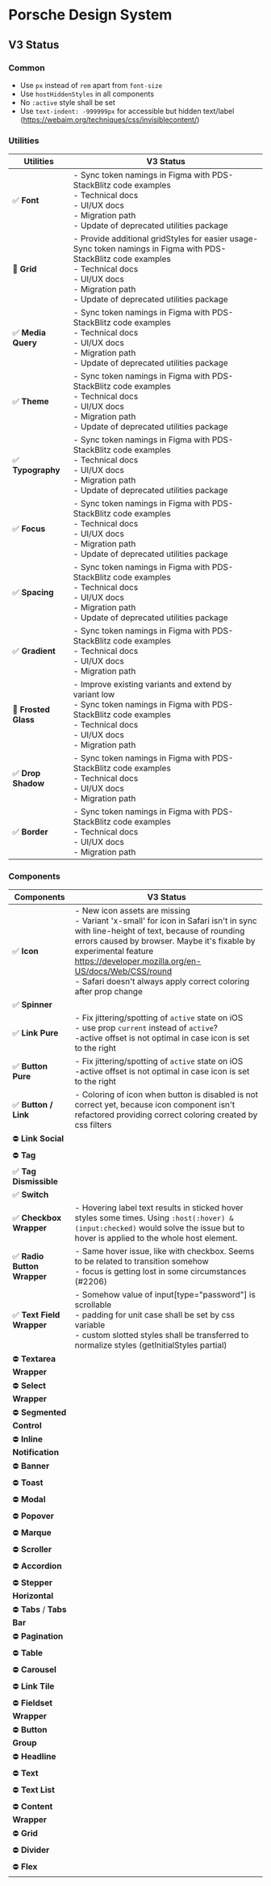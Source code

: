 # Porsche Design System

## V3 Status

### Common

- Use `px` instead of `rem` apart from `font-size`
- Use `hostHiddenStyles` in all components
- No `:active` style shall be set
- Use `text-indent: -999999px` for accessible but hidden text/label
  (https://webaim.org/techniques/css/invisiblecontent/)

### Utilities

| Utilities            | V3 Status <br/>                                                                                                                                                                                                      |
| -------------------- | -------------------------------------------------------------------------------------------------------------------------------------------------------------------------------------------------------------------- |
| ✅ **Font**          | - Sync token namings in Figma with PDS- StackBlitz code examples<br>- Technical docs<br>- UI/UX docs<br>- Migration path<br>- Update of deprecated utilities package                                                 |
| 🚧 **Grid**          | - Provide additional gridStyles for easier usage- Sync token namings in Figma with PDS- StackBlitz code examples<br>- Technical docs<br>- UI/UX docs<br>- Migration path<br>- Update of deprecated utilities package |
| ✅ **Media Query**   | - Sync token namings in Figma with PDS- StackBlitz code examples<br>- Technical docs<br>- UI/UX docs<br>- Migration path<br>- Update of deprecated utilities package                                                 |
| ✅ **Theme**         | - Sync token namings in Figma with PDS- StackBlitz code examples<br>- Technical docs<br>- UI/UX docs<br>- Migration path<br>- Update of deprecated utilities package                                                 |
| ✅ **Typography**    | - Sync token namings in Figma with PDS- StackBlitz code examples<br>- Technical docs<br>- UI/UX docs<br>- Migration path<br>- Update of deprecated utilities package                                                 |
| ✅ **Focus**         | - Sync token namings in Figma with PDS- StackBlitz code examples<br>- Technical docs<br>- UI/UX docs<br>- Migration path<br>- Update of deprecated utilities package                                                 |
| ✅ **Spacing**       | - Sync token namings in Figma with PDS- StackBlitz code examples<br>- Technical docs<br>- UI/UX docs<br>- Migration path<br>- Update of deprecated utilities package                                                 |
| ✅ **Gradient**      | - Sync token namings in Figma with PDS- StackBlitz code examples<br>- Technical docs<br>- UI/UX docs<br>- Migration path                                                                                             |
| 🚧 **Frosted Glass** | - Improve existing variants and extend by variant low<br>- Sync token namings in Figma with PDS- StackBlitz code examples<br>- Technical docs<br>- UI/UX docs<br>- Migration path                                    |
| ✅ **Drop Shadow**   | - Sync token namings in Figma with PDS- StackBlitz code examples<br>- Technical docs<br>- UI/UX docs<br>- Migration path                                                                                             |
| ✅ **Border**        | - Sync token namings in Figma with PDS- StackBlitz code examples<br>- Technical docs<br>- UI/UX docs<br>- Migration path                                                                                             |

### Components

| Components                  | V3 Status                                                                                                                                                                                                                                                                                                                               |
| --------------------------- | --------------------------------------------------------------------------------------------------------------------------------------------------------------------------------------------------------------------------------------------------------------------------------------------------------------------------------------- |
| ✅ **Icon**                 | - New icon assets are missing<br />- Variant 'x-small' for icon in Safari isn't in sync with line-height of text, because of rounding errors caused by browser. Maybe it's fixable by experimental feature https://developer.mozilla.org/en-US/docs/Web/CSS/round<br />- Safari doesn't always apply correct coloring after prop change |
| ✅ **Spinner**              |                                                                                                                                                                                                                                                                                                                                         |
| ✅ **Link Pure**            | - Fix jittering/spotting of `active` state on iOS<br />- use prop `current` instead of `active`?<br />-active offset is not optimal in case icon is set to the right                                                                                                                                                                    |
| ✅ **Button Pure**          | - Fix jittering/spotting of `active` state on iOS<br />-active offset is not optimal in case icon is set to the right                                                                                                                                                                                                                   |
| ✅ **Button / Link**        | - Coloring of icon when button is disabled is not correct yet, because icon component isn't refactored providing correct coloring created by css filters                                                                                                                                                                                |
| ⛔ **Link Social**          |                                                                                                                                                                                                                                                                                                                                         |
| ⛔ **Tag**                  |                                                                                                                                                                                                                                                                                                                                         |
| ✅ **Tag Dismissible**      |                                                                                                                                                                                                                                                                                                                                         |
| ✅ **Switch**               |                                                                                                                                                                                                                                                                                                                                         |
| ✅ **Checkbox Wrapper**     | - Hovering label text results in sticked hover styles some times. Using `:host(:hover) &(input:checked)` would solve the issue but to hover is applied to the whole host element.                                                                                                                                                       |
| ✅ **Radio Button Wrapper** | - Same hover issue, like with checkbox. Seems to be related to transition somehow<br />- focus is getting lost in some circumstances (#2206)                                                                                                                                                                                            |
| ✅ **Text Field Wrapper**   | - Somehow value of input[type="password"] is scrollable<br />- padding for unit case shall be set by css variable<br />- custom slotted styles shall be transferred to normalize styles (getInitialStyles partial)                                                                                                                      |
| ⛔ **Textarea Wrapper**     |                                                                                                                                                                                                                                                                                                                                         |
| ⛔ **Select Wrapper**       |                                                                                                                                                                                                                                                                                                                                         |
| ⛔ **Segmented Control**    |                                                                                                                                                                                                                                                                                                                                         |
| ⛔ **Inline Notification**  |                                                                                                                                                                                                                                                                                                                                         |
| ⛔ **Banner**               |                                                                                                                                                                                                                                                                                                                                         |
| ⛔ **Toast**                |                                                                                                                                                                                                                                                                                                                                         |
| ⛔ **Modal**                |                                                                                                                                                                                                                                                                                                                                         |
| ⛔ **Popover**              |                                                                                                                                                                                                                                                                                                                                         |
| ⛔ **Marque**               |                                                                                                                                                                                                                                                                                                                                         |
| ⛔ **Scroller**             |                                                                                                                                                                                                                                                                                                                                         |
| ⛔ **Accordion**            |                                                                                                                                                                                                                                                                                                                                         |
| ⛔ **Stepper Horizontal**   |                                                                                                                                                                                                                                                                                                                                         |
| ⛔ **Tabs** / **Tabs Bar**  |                                                                                                                                                                                                                                                                                                                                         |
| ⛔ **Pagination**           |                                                                                                                                                                                                                                                                                                                                         |
| ⛔ **Table**                |                                                                                                                                                                                                                                                                                                                                         |
| ⛔ **Carousel**             |                                                                                                                                                                                                                                                                                                                                         |
| ⛔ **Link Tile**            |                                                                                                                                                                                                                                                                                                                                         |
| ⛔ **Fieldset Wrapper**     |                                                                                                                                                                                                                                                                                                                                         |
| ⛔ **Button Group**         |                                                                                                                                                                                                                                                                                                                                         |
| ⛔ **Headline**             |                                                                                                                                                                                                                                                                                                                                         |
| ⛔ **Text**                 |                                                                                                                                                                                                                                                                                                                                         |
| ⛔ **Text List**            |                                                                                                                                                                                                                                                                                                                                         |
| ⛔ **Content Wrapper**      |                                                                                                                                                                                                                                                                                                                                         |
| ⛔ **Grid**                 |                                                                                                                                                                                                                                                                                                                                         |
| ⛔ **Divider**              |                                                                                                                                                                                                                                                                                                                                         |
| ⛔ **Flex**                 |                                                                                                                                                                                                                                                                                                                                         |
